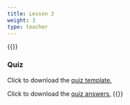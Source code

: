 ```yaml
---
title: Lesson 3   
weight: 3
type: teacher
---
```

{{<teacher>}}
### Quiz

Click to download the <a href="https://docs.google.com/document/d/1Ivgh5x1eBdG2P9fejvyuZtQSzi4zgiQlkWbssLShOKM/edit?usp=sharing" target="_blank">quiz template.</a>

Click to download the <a href="https://docs.google.com/document/d/1PzFnnwBVn8NLZnuTwCw8_jiIIo6HxmoAN0fNVS_2mCw/edit?usp=sharing" target="_blank">quiz answers.</a>
{{</teacher>}}